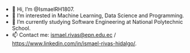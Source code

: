 - 👋 Hi, I’m @IsmaelRH1807.
- 👀 I’m interested in Machine Learning, Data Science and Programming.
- 🌱 I’m currently studying Software Engineering at National Polytechnic School.
- 📫 Contact me: ismael.rivas@epn.edu.ec / https://www.linkedin.com/in/ismael-rivas-hidalgo/.

<!---
IsmaelRH1807/IsmaelRH1807 is a ✨ special ✨ repository because its `README.md` (this file) appears on your GitHub profile.
You can click the Preview link to take a look at your changes.
--->
